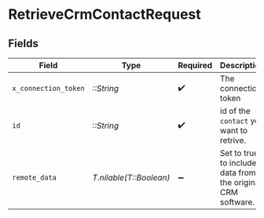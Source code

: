 # RetrieveCrmContactRequest


## Fields

| Field                                                       | Type                                                        | Required                                                    | Description                                                 |
| ----------------------------------------------------------- | ----------------------------------------------------------- | ----------------------------------------------------------- | ----------------------------------------------------------- |
| `x_connection_token`                                        | *::String*                                                  | :heavy_check_mark:                                          | The connection token                                        |
| `id`                                                        | *::String*                                                  | :heavy_check_mark:                                          | id of the `contact` you want to retrive.                    |
| `remote_data`                                               | *T.nilable(T::Boolean)*                                     | :heavy_minus_sign:                                          | Set to true to include data from the original CRM software. |